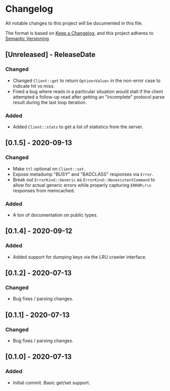 # Changelog
All notable changes to this project will be documented in this file.

The format is based on [Keep a Changelog](https://keepachangelog.com/en/1.0.0/),
and this project adheres to [Semantic Versioning](https://semver.org/spec/v2.0.0.html).

<!-- next-header -->

## [Unreleased] - ReleaseDate
### Changed
- Changed `Client::get` to return `Option<Value>` in the non-error case to indicate hit vs miss.
- Fixed a bug where reads in a particular situation would stall if the client attempted a follow-up
  read after getting an "incomplete" protocol parse result during the last loop iteration.

### Added
- Added `Client::stats` to get a list of statistics from the server.

## [0.1.5] - 2020-09-13
### Changed
- Make `ttl` optional on `Client::set`.
- Expose metadump "BUSY" and "BADCLASS" responses via `Error`.
- Break out `ErrorKind::Generic` as `ErrorKind::NonexistentCommand` to allow for actual generic
  errors while properly capturing `ERROR\r\n` responses from memcached.

### Added
- A ton of documentation on public types.

## [0.1.4] - 2020-09-12
### Added
- Added support for dumping keys via the LRU crawler interface.

## [0.1.2] - 2020-07-13
### Changed
- Bug fixes / parsing changes.

## [0.1.1] - 2020-07-13
### Changed
- Bug fixes / parsing changes.

## [0.1.0] - 2020-07-13
### Added
- Initial commit.  Basic get/set support.
